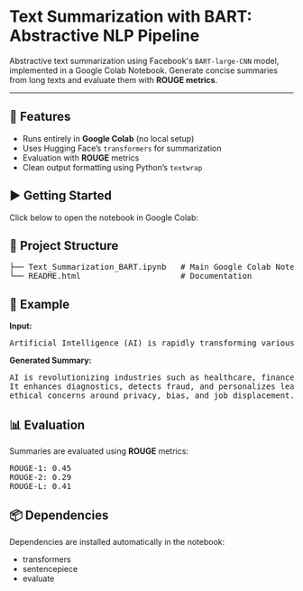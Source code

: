 <h1>Text Summarization with BART: Abstractive NLP Pipeline</h1>

<p>
  Abstractive text summarization using Facebook's <code>BART-large-CNN</code> model, 
  implemented in a Google Colab Notebook. Generate concise summaries from long texts 
  and evaluate them with <b>ROUGE metrics</b>.
</p>

<hr>

<h2>🚀 Features</h2>
<ul>
  <li>Runs entirely in <b>Google Colab</b> (no local setup)</li>
  <li>Uses Hugging Face’s <code>transformers</code> for summarization</li>
  <li>Evaluation with <b>ROUGE</b> metrics</li>
  <li>Clean output formatting using Python’s <code>textwrap</code></li>
</ul>

<h2>▶️ Getting Started</h2>
<p>
Click below to open the notebook in Google Colab:
</p>


<h2>📂 Project Structure</h2>
<pre>
├── Text_Summarization_BART.ipynb   # Main Google Colab Notebook
└── README.html                     # Documentation
</pre>

<h2>📝 Example</h2>
<p><b>Input:</b></p>
<pre>
Artificial Intelligence (AI) is rapidly transforming various industries...
</pre>

<p><b>Generated Summary:</b></p>
<pre>
AI is revolutionizing industries such as healthcare, finance, and education. 
It enhances diagnostics, detects fraud, and personalizes learning, while raising 
ethical concerns around privacy, bias, and job displacement.
</pre>

<h2>📊 Evaluation</h2>
<p>Summaries are evaluated using <b>ROUGE</b> metrics:</p>
<pre>
ROUGE-1: 0.45
ROUGE-2: 0.29
ROUGE-L: 0.41
</pre>

<h2>📦 Dependencies</h2>
<p>Dependencies are installed automatically in the notebook:</p>
<ul>
  <li>transformers</li>
  <li>sentencepiece</li>
  <li>evaluate</li>
</ul>
